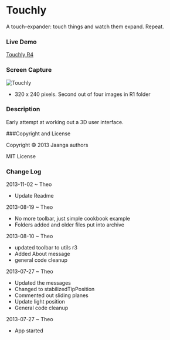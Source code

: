 Touchly
=======
A touch-expander: touch things and watch them expand. Repeat.


### Live Demo

[Touchly R4](http://jaanga.github.io/gestification/cookbook/touchly/r4/touchly.html)

### Screen Capture

![Touchly](http://jaanga.github.io/gestification/cookbook/touchly/r4/touchly-screen-grab-320x240.png)

* 320 x 240 pixels. Second out of four images in R1 folder

### Description
Early attempt at working out a 3D user interface.


###Copyright and License

Copyright &copy; 2013 Jaanga authors

MIT License

### Change Log

2013-11-02 ~ Theo

* Update Readme

2013-08-19 ~ Theo

* No more toolbar, just simple cookbook example
* Folders added and older files put into archive

2013-08-10 ~ Theo

* updated toolbar to utils r3
* Added About message
* general code cleanup

2013-07-27 ~ Theo

* Updated the messages
* Changed to stabilizedTipPosition
* Commented out sliding planes
* Update light position
* General code cleanup

2013-07-27 ~ Theo

* App started


